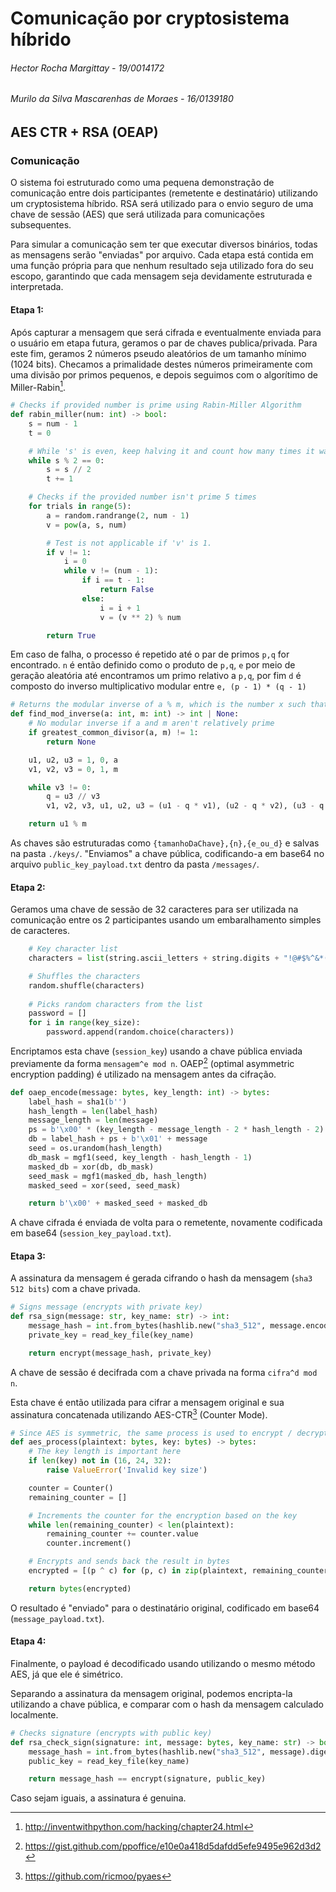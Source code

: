 # Comunicação por cryptosistema híbrido

###### Hector Rocha Margittay - 19/0014172
###### Murilo da Silva Mascarenhas de Moraes - 16/0139180

## AES CTR + RSA (OEAP)

### Comunicação

O sistema foi estruturado como uma pequena demonstração de comunicação entre dois participantes (remetente e destinatário) utilizando um cryptosistema híbrido.
RSA será utilizado para o envio seguro de uma chave de sessão (AES) que será utilizada para comunicações subsequentes.

Para simular a comunicação sem ter que executar diversos binários, todas as mensagens serão "enviadas" por arquivo.
Cada etapa está contida em uma função própria para que nenhum resultado seja utilizado fora do seu escopo, garantindo que cada mensagem seja devidamente estruturada e interpretada.

#### Etapa 1:

Após capturar a mensagem que será cifrada e eventualmente enviada para o usuário em etapa futura, geramos o par de chaves publica/privada.
Para este fim, geramos 2 números pseudo aleatórios de um tamanho mínimo (1024 bits).
Checamos a primalidade destes números primeiramente com uma divisão por primos pequenos, e depois seguimos com o algorítimo de Miller-Rabin[^1].

```python
# Checks if provided number is prime using Rabin-Miller Algorithm
def rabin_miller(num: int) -> bool:
    s = num - 1
    t = 0

    # While 's' is even, keep halving it and count how many times it was halved
    while s % 2 == 0:
        s = s // 2
        t += 1

    # Checks if the provided number isn't prime 5 times
    for trials in range(5):
        a = random.randrange(2, num - 1)
        v = pow(a, s, num)

        # Test is not applicable if 'v' is 1.
        if v != 1:
            i = 0
            while v != (num - 1):
                if i == t - 1:
                    return False
                else:
                    i = i + 1
                    v = (v ** 2) % num

        return True
```

Em caso de falha, o processo é repetido até o par de primos `p,q` for encontrado.
`n` é então definido como o produto de `p,q`, 
`e` por meio de geração aleatória até encontramos um primo relativo a `p,q`,
 por fim `d` é composto do inverso multiplicativo modular entre `e, (p - 1) * (q - 1)`

```python
# Returns the modular inverse of a % m, which is the number x such that a * x % m = 1
def find_mod_inverse(a: int, m: int) -> int | None:
    # No modular inverse if a and m aren't relatively prime
    if greatest_common_divisor(a, m) != 1:
        return None

    u1, u2, u3 = 1, 0, a
    v1, v2, v3 = 0, 1, m

    while v3 != 0:
        q = u3 // v3
        v1, v2, v3, u1, u2, u3 = (u1 - q * v1), (u2 - q * v2), (u3 - q * v3), v1, v2, v3

    return u1 % m
```

As chaves são estruturadas como `{tamanhoDaChave},{n},{e_ou_d}` e salvas na pasta `./keys/`.
"Enviamos" a chave pública, codificando-a em base64 no arquivo `public_key_payload.txt` dentro da pasta `/messages/`.

#### Etapa 2:

Geramos uma chave de sessão de 32 caracteres para ser utilizada na comunicação entre os 2 participantes usando um embaralhamento simples de caracteres.

```python
    # Key character list
    characters = list(string.ascii_letters + string.digits + "!@#$%^&*()")

    # Shuffles the characters
    random.shuffle(characters)
    
    # Picks random characters from the list
    password = []
    for i in range(key_size):
        password.append(random.choice(characters))
```

Encriptamos esta chave (`session_key`) usando a chave pública enviada previamente da forma `mensagem^e mod n`.
OAEP[^2] (optimal asymmetric encryption padding) é utilizado na mensagem antes da cifração.

```python
def oaep_encode(message: bytes, key_length: int) -> bytes:
    label_hash = sha1(b'')
    hash_length = len(label_hash)
    message_length = len(message)
    ps = b'\x00' * (key_length - message_length - 2 * hash_length - 2)
    db = label_hash + ps + b'\x01' + message
    seed = os.urandom(hash_length)
    db_mask = mgf1(seed, key_length - hash_length - 1)
    masked_db = xor(db, db_mask)
    seed_mask = mgf1(masked_db, hash_length)
    masked_seed = xor(seed, seed_mask)

    return b'\x00' + masked_seed + masked_db
```

A chave cifrada é enviada de volta para o remetente, novamente codificada em base64 (`session_key_payload.txt`).

#### Etapa 3:

A assinatura da mensagem é gerada cifrando o hash da mensagem (`sha3 512 bits`) com a chave privada.

```python
# Signs message (encrypts with private key)
def rsa_sign(message: str, key_name: str) -> int:
    message_hash = int.from_bytes(hashlib.new("sha3_512", message.encode()).digest(), byteorder='big')
    private_key = read_key_file(key_name)

    return encrypt(message_hash, private_key)
```

A chave de sessão é decifrada com a chave privada na forma `cifra^d mod n`.

Esta chave é então utilizada para cifrar a mensagem original e sua assinatura concatenada utilizando AES-CTR[^3] (Counter Mode).

```python
# Since AES is symmetric, the same process is used to encrypt / decrypt messages
def aes_process(plaintext: bytes, key: bytes) -> bytes:
    # The key length is important here
    if len(key) not in (16, 24, 32):
        raise ValueError('Invalid key size')

    counter = Counter()
    remaining_counter = []

    # Increments the counter for the encryption based on the key
    while len(remaining_counter) < len(plaintext):
        remaining_counter += counter.value
        counter.increment()

    # Encrypts and sends back the result in bytes
    encrypted = [(p ^ c) for (p, c) in zip(plaintext, remaining_counter)]

    return bytes(encrypted)
```

O resultado é "enviado" para o destinatário original, codificado em base64 (`message_payload.txt`).

#### Etapa 4:

Finalmente, o payload é decodificado usando utilizando o mesmo método AES, já que ele é simétrico.

Separando a assinatura da mensagem original, podemos encripta-la utilizando a chave pública, e comparar com o hash da mensagem calculado localmente.

```python
# Checks signature (encrypts with public key)
def rsa_check_sign(signature: int, message: bytes, key_name: str) -> bool:
    message_hash = int.from_bytes(hashlib.new("sha3_512", message).digest(), byteorder='big')
    public_key = read_key_file(key_name)

    return message_hash == encrypt(signature, public_key)
```

Caso sejam iguais, a assinatura é genuina.

[^1]: http://inventwithpython.com/hacking/chapter24.html
[^2]: https://gist.github.com/ppoffice/e10e0a418d5dafdd5efe9495e962d3d2
[^3]: https://github.com/ricmoo/pyaes